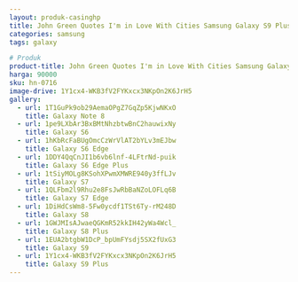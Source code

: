 ```yaml
---
layout: produk-casinghp
title: John Green Quotes I'm in Love With Cities Samsung Galaxy S9 Plus Case
categories: samsung
tags: galaxy

# Produk
product-title: John Green Quotes I'm in Love With Cities Samsung Galaxy S9 Plus Case
harga: 90000
sku: hn-0716
image-drive: 1Y1cx4-WKB3fV2FYKxcx3NKpOn2K6JrH5
gallery:
  - url: 1T1GuPk9ob29AemaOPgZ7GqZp5KjwNKxO
    title: Galaxy Note 8
  - url: 1pe9LXbAr3BxBMtNhzbtwBnC2hauwixNy
    title: Galaxy S6
  - url: 1hKbRcFaBUgOmcCzWrVlAT2bYLv3mEJbw
    title: Galaxy S6 Edge
  - url: 1DDY4QqCnJI1b6vb6lnf-4LFtrNd-puik
    title: Galaxy S6 Edge Plus
  - url: 1tSiyMOLg8KSohXPwmXMWRE940y3ffLJv
    title: Galaxy S7
  - url: 1QLFbm2l9Rhu2e8FsJwRbBaNZoLOFLq6B
    title: Galaxy S7 Edge
  - url: 1DiHdCsWm8-5Fw0ycdf1TSt6Ty-rM248D
    title: Galaxy S8
  - url: 1GWJMIsAJwaeQGKmR52kkIH42yWa4Wcl_
    title: Galaxy S8 Plus
  - url: 1EUA2btgbW1DcP_bpUmFYsdj5SX2fUxG3
    title: Galaxy S9
  - url: 1Y1cx4-WKB3fV2FYKxcx3NKpOn2K6JrH5
    title: Galaxy S9 Plus
---
```

